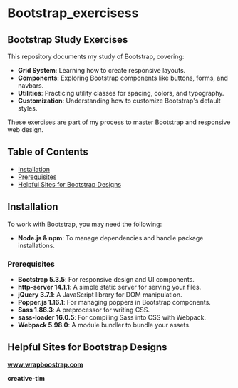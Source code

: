 # Bootstrap_exercisess

## Bootstrap Study Exercises

This repository documents my study of Bootstrap, covering:
- **Grid System**: Learning how to create responsive layouts.
- **Components**: Exploring Bootstrap components like buttons, forms, and navbars.
- **Utilities**: Practicing utility classes for spacing, colors, and typography.
- **Customization**: Understanding how to customize Bootstrap's default styles.

These exercises are part of my process to master Bootstrap and responsive web design.


## Table of Contents

- [Installation](#installation)
- [Prerequisites](#prerequisites)
- [Helpful Sites for Bootstrap Designs](#helpful-sites-for-bootstrap-designs)

## Installation

To work with Bootstrap, you may need the following:

- **Node.js & npm**: To manage dependencies and handle package installations.

### Prerequisites

- **Bootstrap 5.3.5**: For responsive design and UI components.
- **http-server 14.1.1**: A simple static server for serving your files.
- **jQuery 3.7.1**: A JavaScript library for DOM manipulation.
- **Popper.js 1.16.1**: For managing poppers in Bootstrap components.
- **Sass 1.86.3**: A preprocessor for writing CSS.
- **sass-loader 16.0.5**: For compiling Sass into CSS with Webpack.
- **Webpack 5.98.0**: A module bundler to bundle your assets.


## Helpful Sites for Bootstrap Designs
**www.wrapboostrap.com**

**creative-tim**